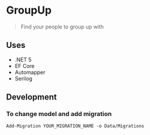 # GroupUp
> Find your people to group up with

## Uses
- .NET 5
- EF Core
- Automapper
- Serilog

## Development

### To change model and add migration
```
Add-Migration YOUR_MIGRATION_NAME -o Data/Migrations
```
